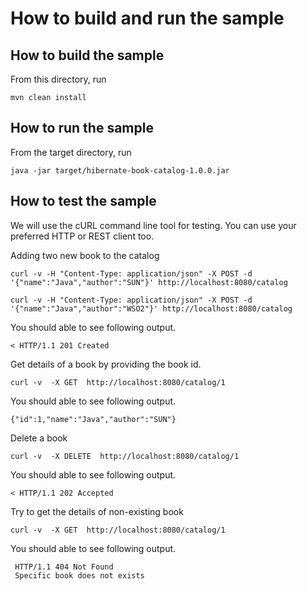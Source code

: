 # How to build and run the sample

## How to build the sample

From this directory, run

```
mvn clean install
```

## How to run the sample

From the target directory, run
```
java -jar target/hibernate-book-catalog-1.0.0.jar
```

## How to test the sample

We will use the cURL command line tool for testing. You can use your preferred HTTP or REST client too.

Adding two new book to the catalog 

``` 
curl -v -H "Content-Type: application/json" -X POST -d '{"name":"Java","author":"SUN"}' http://localhost:8080/catalog
```

```
curl -v -H "Content-Type: application/json" -X POST -d '{"name":"Java","author":"WSO2"}' http://localhost:8080/catalog
```

You should able to see following output. 

```
< HTTP/1.1 201 Created
```

Get details of a book by providing the book id. 

```
curl -v  -X GET  http://localhost:8080/catalog/1
```
You should able to see following output.

```
{"id":1,"name":"Java","author":"SUN"}
```

Delete a book 

```
curl -v  -X DELETE  http://localhost:8080/catalog/1
```

You should able to see following output.
``` 
< HTTP/1.1 202 Accepted
``` 

Try to get the details of non-existing book

``` 
curl -v  -X GET  http://localhost:8080/catalog/1
 ```
 
 You should able to see following output.
 
```  
 HTTP/1.1 404 Not Found
 Specific book does not exists
 ``` 